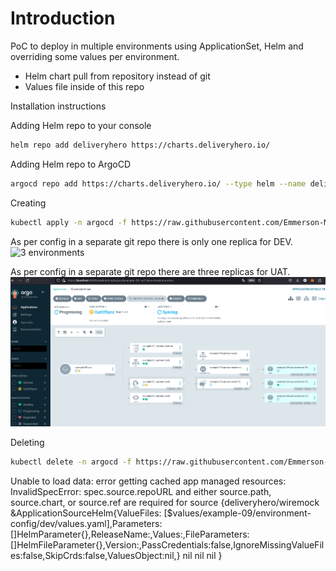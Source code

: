 # Introduction
PoC to deploy in multiple environments using ApplicationSet, Helm and overriding some values per environment.

- Helm chart pull from repository instead of git
- Values file inside of this repo



Installation instructions

Adding Helm repo to your console
```bash
helm repo add deliveryhero https://charts.deliveryhero.io/
```

Adding Helm repo to ArgoCD
```bash
argocd repo add https://charts.deliveryhero.io/ --type helm --name deliveryhero
```

Creating

```bash
kubectl apply -n argocd -f https://raw.githubusercontent.com/Emmerson-Miranda/argocd/main/example-09/example-09.appset.yaml
```

As per config in a separate git repo there is only one replica for DEV.
![3 environments](./example-09-dev.png)


As per config in a separate git repo there are three replicas for UAT.
![3 environments](./example-09-uat.png)

Deleting

```bash
kubectl delete -n argocd -f https://raw.githubusercontent.com/Emmerson-Miranda/argocd/main/example-09/example-09.appset.yaml
```


Unable to load data: error getting cached app managed resources: 
InvalidSpecError: spec.source.repoURL and either source.path, 
source.chart, or source.ref are required for source {deliveryhero/wiremock &ApplicationSourceHelm{ValueFiles:
[$values/example-09/environment-config/dev/values.yaml],Parameters:[]HelmParameter{},ReleaseName:,Values:,FileParameters:
[]HelmFileParameter{},Version:,PassCredentials:false,IgnoreMissingValueFiles:false,SkipCrds:false,ValuesObject:nil,} nil nil nil }

